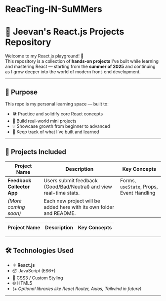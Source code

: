 # ReacTing-IN-SuMMers
# 🚀 Jeevan's React.js Projects Repository

Welcome to my React.js playground! 🌟  
This repository is a collection of **hands-on projects** I've built while learning and mastering React — starting from the **summer of 2025** and continuing as I grow deeper into the world of modern front-end development.

---

## 🧠 Purpose

This repo is my personal learning space — built to:
- 🛠 Practice and solidify core React concepts
- 🚀 Build real-world mini projects
- 💡 Showcase growth from beginner to advanced
- 📘 Keep track of what I’ve built and learned

---

## 📂 Projects Included

| Project Name | Description | Key Concepts |
|--------------|-------------|--------------|
| **Feedback Collector App** | Users submit feedback (Good/Bad/Neutral) and view real-time stats. | Forms, `useState`, Props, Event Handling |
| *(More coming soon)* | Each new project will be added here with its own folder and README. | |

| Project Name | Description | Key Concepts |
|--------------|-------------|--------------|
---

## 🛠 Technologies Used

- ⚛️ **React.js**
- 📦 JavaScript (ES6+)
- 🎨 CSS3 / Custom Styling
- 🌐 HTML5
- *(+ Optional libraries like React Router, Axios, Tailwind in future)*

---

